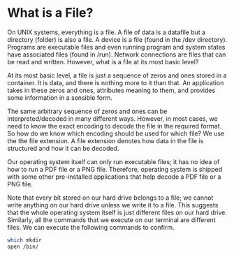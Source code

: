 # What is a File?

On UNIX systems, everything is a file. A file of data is a datafile but a directory (folder) is also a file. A device is a file (found in the /dev directory). Programs are executable files and even running program and system states have associated files (found in /run). Network connections are files that can be read and written. However, what is a file at its most basic level?

At its most basic level, a file is just a sequence of zeros and ones stored in a container. It is data, and there is nothing more to it than that. An application takes in these zeros and ones, attributes meaning to them, and provides some information in a sensible form.

The same arbitrary sequence of zeros and ones can be interpreted/decoded in many different ways. However, in most cases, we need to know the exact encoding to decode the file in the required format. So how do we know which encoding should be used for which file? We use the the file extension. A file extension denotes how data in the file is structured and how it can be decoded.

Our operating system itself can only run executable files; it has no idea of how to run a PDF file or a PNG file. Therefore, operating system is shipped with some other pre-installed applications that help decode a PDF file or a PNG file.

Note that every bit stored on our hard drive belongs to a file; we cannot write anything on our hard drive unless we write it to a file. This suggests that the whole operating system itself is just different files on our hard drive. Similarly, all the commands that we execute on our terminal are different files. We can execute the following commands to confirm.

```sh
which mkdir
open /bin/
```

